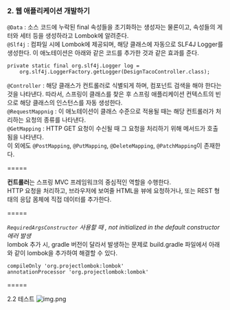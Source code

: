 ### 2. 웹 애플리케이션 개발하기
```@Data``` : 소스 코드에 누락된 final 속성들을 초기화하는 생성자는 물론이고, 속성들의 게터와 세터 등을 생성하라고 Lombok에 알려준다.  
```@Slf4j``` : 컴파일 시에 Lombok에 제공되며, 해당 클래스에 자동으로 SLF4J Logger를 생성한다. 이 애노테이션은 아래와 같은 코드를 추가한 것과 같은 효과를 준다.  
```
private static final org.slf4j.Logger log = 
    org.slf4j.LoggerFactory.getLogger(DesignTacoController.class);
```
  
```@Controller``` : 해당 클래스가 컨트롤러로 식별되게 하며, 컴포넌트 검색을 해야 한다는 것을 나타낸다. 따라서, 스프링이 클래스를 찾은 후 스프링 애플리케이션 컨텍스트의 빈으로 해당 클래스의 인스턴스를 자동 생성한다.  
```@RequestMappnig``` : 이 애노테이션이 클래스 수준으로 적용될 때는 해당 컨트롤러가 처리하는 요청의 종류를 나타낸다.  
```@GetMapping``` : HTTP GET 요청이 수신될 때 그 요청을 처리하기 위해 메서드가 호출됨을 나타낸다.  
이 외에도 ```@PostMapping```, ```@PutMapping```, ```@DeleteMapping```, ```@PatchMapping```이 존재한다.


=====  

**컨트롤러**는 스프링 MVC 프레임워크의 중심적인 역할을 수행한다.  
HTTP 요청을 처리하고, 브라우저에 보여줄 HTML을 뷰에 요청하거나, 또는 REST 형태의 응답 몸체에 직접 데이터를 추가한다.

=====

*```RequiredArgsConstructor``` 사용할 때 , not initialized in the default constructor 에러 발생*  
lombok 추가 시, gradle 버전이 달라서 발생하는 문제로 build.gradle 파일에서 아래와 같이 lombok을 추가하여 해결할 수 있다.
```
compileOnly 'org.projectlombok:lombok'
annotationProcessor 'org.projectlombok:lombok'
```

=====

2.2 테스트
![img.png](img.png)